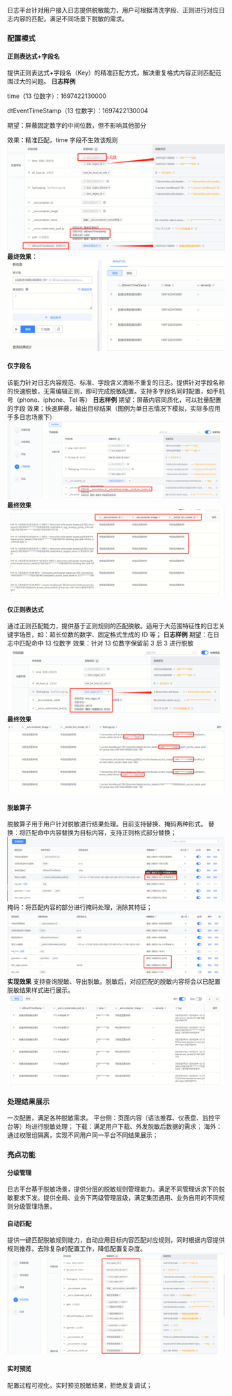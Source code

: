 日志平台针对用户接入日志提供脱敏能力，用户可根据清洗字段、正则进行对应日志内容的匹配，满足不同场景下脱敏的需求。

### 配置模式
#### 正则表达式+字段名
提供正则表达式+字段名（Key）的精准匹配方式，解决重复格式内容正则匹配范围过大的问题。
**日志样例**

time（13 位数字）：1697422130000

dtEventTimeStamp（13 位数字）：1697422130004

期望：屏蔽固定数字的中间位数，但不影响其他部分

效果：精准匹配，time 字段不生效该规则
![Alt text](media/2024072415110.png)
**最终效果：**
![Alt text](media/2024072415111.png)

#### 仅字段名
该能力针对日志内容规范、标准、字段含义清晰不重复的日志。提供针对字段名称的快速脱敏，无需编辑正则，即可完成脱敏配置。支持多字段名同时配置，如手机号（phone、iphone、Tel 等）
**日志样例**
期望：屏蔽内容同质化，可以批量配置的字段
效果：快速屏蔽，输出目标结果（图例为单日志情况下模拟，实际多应用于多日志场景下）
![Alt text](media/2024072415112.png)
**最终效果**
![Alt text](media/2024072415113.png)

#### 仅正则表达式
通过正则匹配能力，提供基于正则规则的匹配脱敏。适用于大范围特征性的日志关键字场景，如：超长位数的数字、固定格式生成的 ID 等；
**日志样例**
期望：在日志中匹配命中 13 位数字
效果：针对 13 位数字保留前 3 后 3 进行脱敏
![Alt text](media/2024072415114.png)
**最终效果**
![Alt text](media/2024072415115.png)

#### 脱敏算子
脱敏算子用于用户针对脱敏进行结果处理。目前支持替换、掩码两种形式。
替换：将匹配命中内容替换为目标内容，支持正则格式部分替换；
![Alt text](media/2024072415116.png)
掩码：将匹配内容的部分进行掩码处理，消除其特征；
![Alt text](media/2024072415117.png)
**实现效果**
支持查询脱敏、导出脱敏。脱敏后，对应匹配的脱敏内容将会以已配置脱敏结果样式进行展示。
![Alt text](media/2024072415118.png)

### 处理结果展示
一次配置，满足各种脱敏需求。
平台侧：页面内容（语法推荐、仪表盘、监控平台等）均进行脱敏处理；
下载：满足用户下载、外发脱敏后数据的需求；
海外：通过权限组隔离，实现不同用户同一平台不同结果展示；

### 亮点功能
#### 分级管理
日志平台基于脱敏场景，提供分层的脱敏规则管理能力。满足不同管理诉求下的脱敏要求下发。提供全局、业务下两级管理层级，满足集团通用、业务自用的不同规则分级管理场景。
#### 自动匹配
提供一键匹配脱敏规则能力，自动应用目标内容匹配对应规则，同时根据内容提供规则推荐。去除复杂的配置工作，降低配置复杂度。
![Alt text](media/2024072415119.png)
#### 实时预览
配置过程可视化，实时预览脱敏结果，拒绝反复调试；


